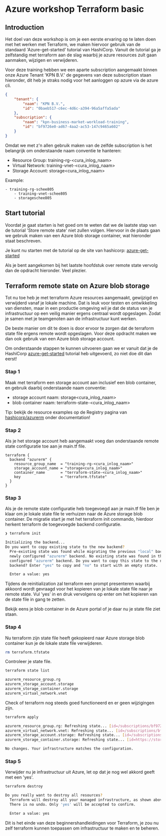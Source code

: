 # Azure workshop Terraform basic

## Introduction
Het doel van deze workshop is om je een eerste ervaring op te laten doen met het werken met Terraform, we maken hiervoor gebruik van de standaard 'Azure-get-started' tutorial van HashiCorp. Vanuit de tutorial ga je zelfstandig met terraform aan de slag waarbij je azure resources zult gaan aanmaken, wijzigen en verwijderen. 

Voor deze training hebben we een aparte subscription aangemaakt binnen onze Azure Tenant 'KPN B.V.' de gegevens van deze subscription staan hieronder, dit heb je straks nodig voor het aanloggen op azure via de azure cli.

```json
{
	"tenant": {
		"naam": "KPN B.V.",
		"id": "0baeb517-c6ec-4d6c-a394-96a5affa5ada"
	},
	"subscription": {
		"naam": "kpn-business-market-workload-training",
		"id": "bf9726e0-ad67-4aa2-ac53-147c9465a602"
	}
}
```

Omdat we met z'n allen gebruik maken van de zelfde subscription is het belangrijk om onderstaande naam conventie te hanteren:

- Resource Group: training-rg-<cura_inlog_naam>
- Virtual Network: training-vnet-<cura_inlog_naam>
- Storage Account: storage<cura_inlog_naam>

Example:
```
- training-rg-schee805
    - training-vnet-schee805
    - storageschee805
```

## Start tutorial
Voordat je gaat starten is het goed om te weten dat we de laatste stap van de tutorial 'Store remote state' niet zullen volgen. Hiervoor in de plaats gaan we gebruik maken van een Azure blob storage container, wat hieronder staat beschreven.

Je kunt nu starten met de tutorial op de site van hashicorp: [azure-get-started](https://developer.hashicorp.com/terraform/tutorials/azure-get-started)

Als je bent aangekomen bij het laatste hoofdstuk over remote state vervolg dan de opdracht hieronder. Veel plezier.


## Terraform remote state on Azure blob storage
Tot nu toe heb je met terraform Azure resources aangemaakt, gewijzigd en verwijderd vanaf je lokale machine. Dat is leuk voor testen en ontwikkeling van diensten, maar in een productie omgeving wil je dat de status van je infrastructuur op een veilig manier ergens centraal wordt opgeslagen.  Zodat je samen met je teamgenoten aan de infrastructuur kunt werken.

De beste manier om dit te doen is door ervoor te zorgen dat de terraform state file ergens remote wordt opgeslagen. Voor deze opdracht maken we dan ook gebruik van een Azure blob storage account.

Om onderstaande stappen te kunnen uitvoeren gaan we er vanuit dat je de HashiCorp [azure-get-started](https://developer.hashicorp.com/terraform/tutorials/azure-get-started) tutorial heb uitgevoerd, zo niet doe dit dan eerst!

### Stap 1
Maak met terraform een storage account aan inclusief een blob container, en gebruik daarbij onderstaande naam conventie:
- storage account naam: storage<cura_inlog_naam>
- blob container naam: terraform-state-<cura_inlog_naam>

Tip: bekijk de resource examples op de Registry pagina van [hashicorp/azurerm](https://registry.terraform.io/providers/hashicorp/azurerm/latest) onder documentation! 


### Stap 2
Als je het storage account heb aangemaakt voeg dan onderstaande remote state configuratie toe aan je main.tf file.

```HCL
terraform {
  backend "azurerm" {
    resource_group_name  = "training-rg-<cura_inlog_naam>"
    storage_account_name = "storage<cura_inlog_naam>"
    container_name       = "terraform-state-<cura_inlog_naam>"
    key                  = "terraform.tfstate"
  }
}
```

### Stap 3
Als je de remote state configuratie heb toegevoegd aan je main.tf file ben je klaar om je lokale state file te verhuizen naar de Azure storage blob container. De migratie start je met het terraform init commando, hierdoor herkent terraform de toegevoegde backend configuratie.

```bash
❯ terraform init

Initializing the backend...
Do you want to copy existing state to the new backend?
  Pre-existing state was found while migrating the previous "local" backend to the
  newly configured "azurerm" backend. No existing state was found in the newly
  configured "azurerm" backend. Do you want to copy this state to the new "azurerm"
  backend? Enter "yes" to copy and "no" to start with an empty state.

  Enter a value: yes
```
Tijdens de reinitialization zal terraform een prompt presenteren waarbij akkoord wordt gevraagd voor het kopieren van je lokale state file naar je remote state. Vul 'yes' in en druk vervolgens op enter om het kopieren van de state file in gang te zetten.

Bekijk eens je blob container in de Azure portal of je daar nu je state file ziet staan.

### Stap 4
Nu terraform zijn state file heeft gekopieerd naar Azure storage blob container kun je de lokale state file verwijderen.
```bash
rm terraform.tfstate
```
Controleer je state file.
```bash
terraform state list

azurerm_resource_group.rg
azurerm_storage_account.storage
azurerm_storage_container.storage
azurerm_virtual_network.vnet

```
Check of terraform nog steeds goed functioneerd en er geen wijzigingen zijn.
```bash
terraform apply

azurerm_resource_group.rg: Refreshing state... [id=/subscriptions/bf9726e0-ad67-4aa2-ac53-147c9465a602/resourceGroups/training-rg-schee805]
azurerm_virtual_network.vnet: Refreshing state... [id=/subscriptions/bf9726e0-ad67-4aa2-ac53-147c9465a602/resourceGroups/training-rg-schee805/providers/Microsoft.Network/virtualNetworks/training-vnet-schee805]
azurerm_storage_account.storage: Refreshing state... [id=/subscriptions/bf9726e0-ad67-4aa2-ac53-147c9465a602/resourceGroups/training-rg-schee805/providers/Microsoft.Storage/storageAccounts/storageaccountschee805]
azurerm_storage_container.storage: Refreshing state... [id=https://storageaccountschee805.blob.core.windows.net/terraform-state-schee805]

No changes. Your infrastructure matches the configuration.
```
### Stap 5

Verwijder nu je infrastructuur uit Azure, let op dat je nog wel akkord geeft met een 'yes'.

```bash
terraform destroy

Do you really want to destroy all resources?
  Terraform will destroy all your managed infrastructure, as shown above.
  There is no undo. Only 'yes' will be accepted to confirm.

  Enter a value: yes
```

Dit is het einde van deze beginnershandleidingen voor Terraform, je zou nu zelf terraform kunnen toepassen om infrastructuur te maken en te beheren.